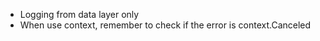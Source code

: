 - Logging from data layer only
- When use context, remember to check if the error is context.Canceled